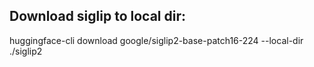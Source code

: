 ## Download siglip to local dir:
huggingface-cli download google/siglip2-base-patch16-224 --local-dir ./siglip2

## 
